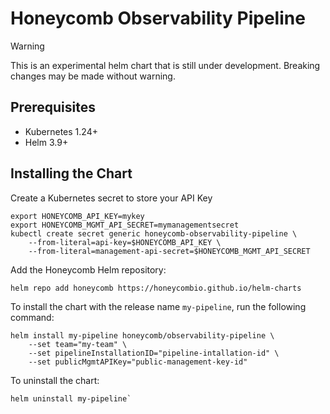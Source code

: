 # Honeycomb Observability Pipeline

> [!WARNING]  
> This is an experimental helm chart that is still under development. Breaking changes may be made without warning.

## Prerequisites

- Kubernetes 1.24+
- Helm 3.9+

## Installing the Chart

Create a Kubernetes secret to store your API Key

```shell
export HONEYCOMB_API_KEY=mykey
export HONEYCOMB_MGMT_API_SECRET=mymanagementsecret
kubectl create secret generic honeycomb-observability-pipeline \
    --from-literal=api-key=$HONEYCOMB_API_KEY \
    --from-literal=management-api-secret=$HONEYCOMB_MGMT_API_SECRET
```

Add the Honeycomb Helm repository:

```shell
helm repo add honeycomb https://honeycombio.github.io/helm-charts
```

To install the chart with the release name `my-pipeline`, run the following command:

```shell
helm install my-pipeline honeycomb/observability-pipeline \
    --set team="my-team" \
    --set pipelineInstallationID="pipeline-intallation-id" \
    --set publicMgmtAPIKey="public-management-key-id"
```

To uninstall the chart:

```shell
helm uninstall my-pipeline`
```
